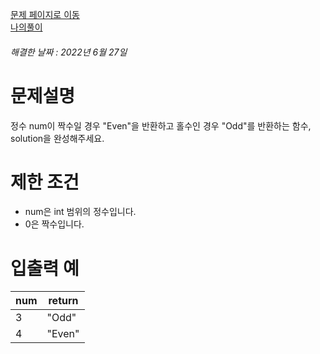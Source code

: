 [문제 페이지로 이동](https://programmers.co.kr/learn/courses/30/lessons/12937)   
[나의풀이](https://github.com/HK-An/coding_practice/blob/main/CodingPractice/programmers-lv1-even_and_odd/src/main/java/kr/hk/Solution.java)
###### 해결한 날짜 : 2022년 6월 27일
# 문제설명
정수 num이 짝수일 경우 "Even"을 반환하고 홀수인 경우 "Odd"를 반환하는 함수, solution을 완성해주세요.

# 제한 조건
- num은 int 범위의 정수입니다.
- 0은 짝수입니다.

# 입출력 예
|num|return|
|-|-|
|3|"Odd"|
|4|"Even"|
